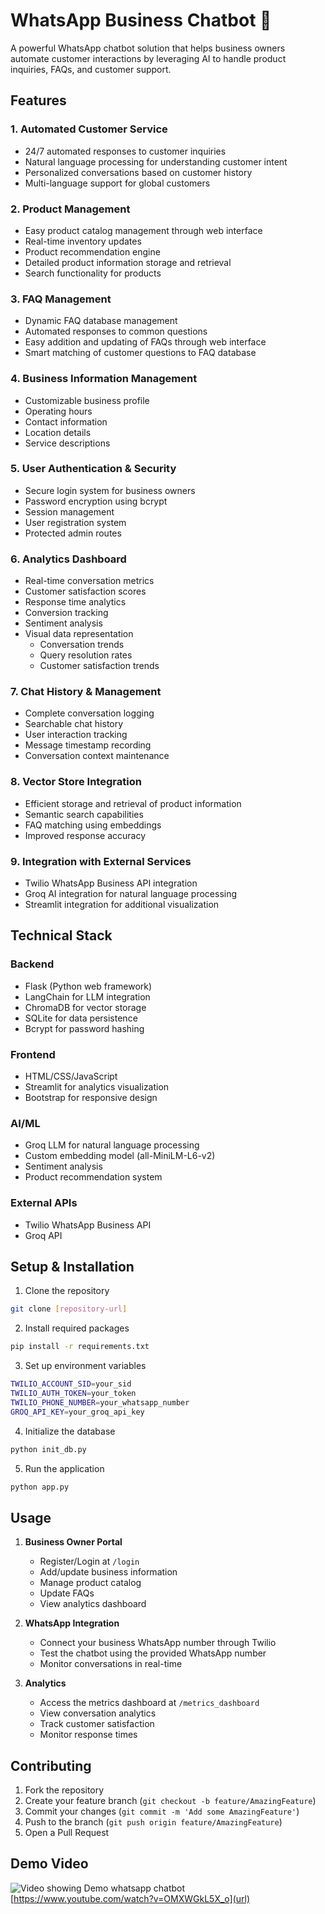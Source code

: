 # WhatsApp Business Chatbot 🤖

A powerful WhatsApp chatbot solution that helps business owners automate customer interactions by leveraging AI to handle product inquiries, FAQs, and customer support.

## Features

### 1. Automated Customer Service
- 24/7 automated responses to customer inquiries
- Natural language processing for understanding customer intent
- Personalized conversations based on customer history
- Multi-language support for global customers

### 2. Product Management
- Easy product catalog management through web interface
- Real-time inventory updates
- Product recommendation engine
- Detailed product information storage and retrieval
- Search functionality for products

### 3. FAQ Management
- Dynamic FAQ database management
- Automated responses to common questions
- Easy addition and updating of FAQs through web interface
- Smart matching of customer questions to FAQ database

### 4. Business Information Management
- Customizable business profile
- Operating hours
- Contact information
- Location details
- Service descriptions

### 5. User Authentication & Security
- Secure login system for business owners
- Password encryption using bcrypt
- Session management
- User registration system
- Protected admin routes

### 6. Analytics Dashboard
- Real-time conversation metrics
- Customer satisfaction scores
- Response time analytics
- Conversion tracking
- Sentiment analysis
- Visual data representation
  - Conversation trends
  - Query resolution rates
  - Customer satisfaction trends

### 7. Chat History & Management
- Complete conversation logging
- Searchable chat history
- User interaction tracking
- Message timestamp recording
- Conversation context maintenance

### 8. Vector Store Integration
- Efficient storage and retrieval of product information
- Semantic search capabilities
- FAQ matching using embeddings
- Improved response accuracy

### 9. Integration with External Services
- Twilio WhatsApp Business API integration
- Groq AI integration for natural language processing
- Streamlit integration for additional visualization

## Technical Stack

### Backend
- Flask (Python web framework)
- LangChain for LLM integration
- ChromaDB for vector storage
- SQLite for data persistence
- Bcrypt for password hashing

### Frontend
- HTML/CSS/JavaScript
- Streamlit for analytics visualization
- Bootstrap for responsive design

### AI/ML
- Groq LLM for natural language processing
- Custom embedding model (all-MiniLM-L6-v2)
- Sentiment analysis
- Product recommendation system

### External APIs
- Twilio WhatsApp Business API
- Groq API

## Setup & Installation

1. Clone the repository
```bash
git clone [repository-url]
```

2. Install required packages
```bash
pip install -r requirements.txt
```

3. Set up environment variables
```bash
TWILIO_ACCOUNT_SID=your_sid
TWILIO_AUTH_TOKEN=your_token
TWILIO_PHONE_NUMBER=your_whatsapp_number
GROQ_API_KEY=your_groq_api_key
```

4. Initialize the database
```bash
python init_db.py
```

5. Run the application
```bash
python app.py
```

## Usage

1. **Business Owner Portal**
   - Register/Login at `/login`
   - Add/update business information
   - Manage product catalog
   - Update FAQs
   - View analytics dashboard

2. **WhatsApp Integration**
   - Connect your business WhatsApp number through Twilio
   - Test the chatbot using the provided WhatsApp number
   - Monitor conversations in real-time

3. **Analytics**
   - Access the metrics dashboard at `/metrics_dashboard`
   - View conversation analytics
   - Track customer satisfaction
   - Monitor response times

## Contributing

1. Fork the repository
2. Create your feature branch (`git checkout -b feature/AmazingFeature`)
3. Commit your changes (`git commit -m 'Add some AmazingFeature'`)
4. Push to the branch (`git push origin feature/AmazingFeature`)
5. Open a Pull Request


## Demo Video

![Video showing Demo whatsapp chatbot](preview.gif)
[https://www.youtube.com/watch?v=OMXWGkL5X_o](url)
